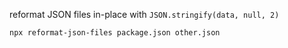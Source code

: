reformat JSON files in-place with `JSON.stringify(data, null, 2)`

```shellsession
npx reformat-json-files package.json other.json
```
